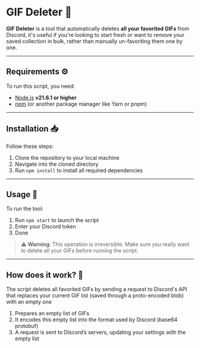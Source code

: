 # GIF Deleter 🎉

**GIF Deleter** is a tool that automatically deletes **all your favorited GIFs** from Discord, it's useful if you're looking to start fresh or want to remove your saved collection in bulk, rather than manually un-favoriting them one by one.

---

## Requirements ⚙️

To run this script, you need:

- [Node.js](https://nodejs.org/en/) **v21.6.1 or higher**
- [npm](https://docs.npmjs.com/downloading-and-installing-node-js-and-npm) (or another package manager like Yarn or pnpm)

---

## Installation 📥

Follow these steps:

1. Clone the repository to your local machine
2. Navigate into the cloned directory
3. Run `npm install` to install all required dependencies

---

## Usage 🚀

To run the tool:

1. Run `npm start` to launch the script
2. Enter your Discord token
3. Done

> ⚠️ **Warning**: This operation is irreversible. Make sure you really want to delete all your GIFs before running the script.

---

## How does it work? 🤔

The script deletes all favorited GIFs by sending a request to Discord's API that replaces your current GIF list (saved through a proto-encoded blob) with an empty one

1. Prepares an empty list of GIFs
2. It encodes this empty list into the format used by Discord (base64 protobuf)
3. A request is sent to Discord’s servers, updating your settings with the empty list
